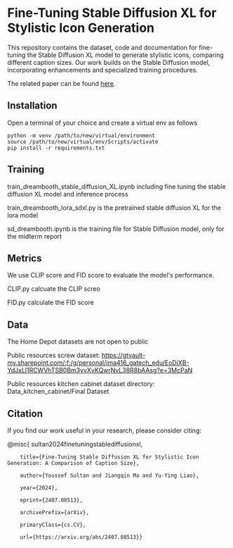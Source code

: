 # Fine-Tuning Stable Diffusion XL for Stylistic Icon Generation
This repository contains the dataset, code and documentation for fine-tuning the Stable Diffusion XL model to generate stylistic icons, comparing different caption sizes. Our work builds on the Stable Diffusion model, incorporating enhancements and specialized training procedures.

The related paper can be found [here](https://arxiv.org/abs/2407.08513).
## Installation
Open a terminal of your choice and create a virtual env as follows
```
python -m venv /path/to/new/virtual/environment
source /path/to/new/virtual/env/Scripts/activate
pip install -r requirements.txt
```

## Training
train_dreambooth_stable_diffusion_XL.ipynb including fine tuning the stable 
diffusion XL model and inference process

train_dreambooth_lora_sdxl.py is the pretrained stable diffusion XL for the lora model

sd_dreambooth.ipynb is the training file for Stable Diffusion model, only for the midterm report

## Metrics
We use CLIP score and FID score to evaluate the model's performance.

CLIP.py calcuate the CLIP screo

FID.py calculate the FID score

## Data
The Home Depot datasets are not open to public

Public resources screw dataset:
https://gtvault-my.sharepoint.com/:f:/g/personal/jma416_gatech_edu/EoDiXB-YdJxLl1RCWVhTSB0Bm3yvXvKQwrNvL38R8bAAsg?e=3McPaN

Public resources kitchen cabinet dataset directory:
Data_kitchen_cabinet/Final Dataset

## Citation
If you find our work useful in your research, please consider citing:    

@misc{    sultan2024finetuningstablediffusionxl,

        title={Fine-Tuning Stable Diffusion XL for Stylistic Icon Generation: A Comparison of Caption Size},
    
        author={Youssef Sultan and Jiangqin Ma and Yu-Ying Liao},
    
        year={2024},
    
        eprint={2407.08513},
    
        archivePrefix={arXiv},
    
        primaryClass={cs.CV},
    
        url={https://arxiv.org/abs/2407.08513}}


